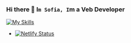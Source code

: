 ### Hi there 👋 I`m Sofia, I`m a  Veb Developer 

<!--
**codingfun5/codingfun5** is a ✨ _special_ ✨ repository because its `README.md` (this file) appears on your GitHub profile.

Here are some ideas to get you started:







-->

[![My Skills](https://skillicons.dev/icons?i=js,html,css,react,redux,bootstrap,figma,vscode,git,github)](https://skillicons.dev)
- [![Netlify Status](https://api.netlify.com/api/v1/badges/eca598d7-e6aa-4e74-9066-698d7b7ddd9c/deploy-status)](https://app.netlify.com/sites/ornate-cassata-eeb37c/deploys)


